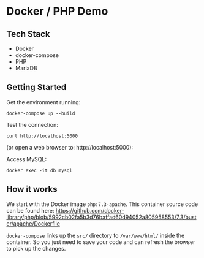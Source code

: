 # Docker / PHP Demo

## Tech Stack

- Docker
- docker-compose
- PHP
- MariaDB


## Getting Started

Get the environment running:
```
docker-compose up --build
```

Test the connection:
```
curl http://localhost:5000
```
(or open a web browser to: http://localhost:5000):

Access MySQL:
```
docker exec -it db mysql
```

## How it works

We start with the Docker image `php:7.3-apache`. This container source code can be found here:
https://github.com/docker-library/php/blob/5992cb02fa5b3d76baffad60d94052a805958553/7.3/buster/apache/Dockerfile

`docker-compose` links up the `src/` directory to `/var/www/html/` inside the container. So you just need to save your code and can refresh the browser to pick up the changes.

